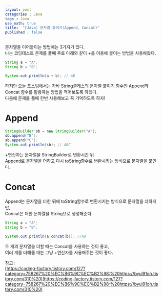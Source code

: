 ```yaml
---
layout: post
categories : Java
tags : Java
use_math: true
title:  "[Java] 문자열 붙이기(Append, Concat)"
published : false
---
```

문자열을 이어붙이는 방법에는 3가지가 있다.   
나는 코딩테스트 문제를 풀때 주로 아래와 같이 +를 이용해 붙이는 방법을 사용해왔다. 
```java
String a = "A";
String b = "B";

System.out.println(a + b); // AB 
```

하지만 오늘 포스팅에서는 자바 String클래스의 문자열 붙이기 함수인 Append와 Concat 함수를 활용하는 방법을 적어보도록 하겠다.  
다음에 문제를 풀때 한번 사용해보고 꼭 기억하도록 하자!  

# Append
```java
StringBuilder sb = new StringBuilder("A"); 
sb.append("B");
sb.append("C"); 
System.out.println(sb); // ABC
```
+연산자는 문자열을 StringBuilder로 변환시킨 뒤   
Append로 문자열을 더하고 다시 toString함수로 변환시키는 방식으로 문자열을 붙인다.   


# Concat 
Append는 문자열을 더한 뒤에 toString함수로 변환시키는 방식으로 문자열을 더하지만,    
Concat은 더한 문자열을 String으로 생성해준다.    
```java
String a = "A";
String b = "B"; 

System.out.println(a.concat(b)); //AB
```

두 개의 문자열을 더할 때는 Concat을 사용하는 것이 좋고,    
여러 개를 더해줄 때는 그냥 +연산자를 사용해주는 것이 좋다.   


참고 :    
[https://coding-factory.tistory.com/127?category=758267%20%EC%B6%9C%EC%B2%98:%20https://byul91oh.tistory.com/310%20](https://coding-factory.tistory.com/127?category=758267%20%EC%B6%9C%EC%B2%98:%20https://byul91oh.tistory.com/310%20)